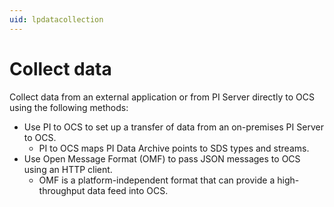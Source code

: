 ```yaml
---
uid: lpdatacollection
---
```


# Collect data

Collect data from an external application or from PI Server directly to OCS using the following methods:

* Use PI to OCS to set up a transfer of data from an on-premises PI Server to OCS. 
  * PI to OCS maps PI Data Archive points to SDS types and streams.
* Use Open Message Format (OMF) to pass JSON messages to OCS using an HTTP client. 
  * OMF is a platform-independent format that can provide a high-throughput data feed into OCS. 
